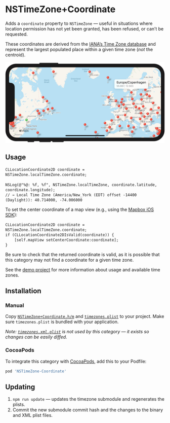 # NSTimeZone+Coordinate

Adds a `coordinate` property to `NSTimeZone` — useful in situations where location permission has not yet been granted, has been refused, or can’t be requested.

These coordinates are derived from the [IANA’s Time Zone database](https://www.iana.org/time-zones) and represent the largest populated place within a given time zone (_not_ the centroid).

![Example map showing pins at timezone coordinates](example.png)

## Usage

```objc
CLLocationCoordinate2D coordinate = NSTimeZone.localTimeZone.coordinate;

NSLog(@"%@: %f, %f", NSTimeZone.localTimeZone, coordinate.latitude, coordinate.longitude);
// → Local Time Zone (America/New_York (EDT) offset -14400 (Daylight)): 40.714000, -74.006000
```

To set the center coordinate of a map view (e.g., using the [Mapbox iOS SDK](https://www.mapbox.com/ios-sdk/)):

```objc
CLLocationCoordinate2D coordinate = NSTimeZone.localTimeZone.coordinate;
if (CLLocationCoordinate2DIsValid(coordinate)) {
    [self.mapView setCenterCoordinate:coordinate];
}
```

Be sure to check that the returned coordinate is valid, as it is possible that this category may not find a coordinate for a given time zone.

See the [demo project](./TZCoordinateDemo) for more information about usage and available time zones.

## Installation

### Manual

Copy [`NSTimeZone+Coordinate.h/m`](./NSTimeZone+Coordinate) and [`timezones.plist`](./NSTimeZone+Coordinate/timezones.plist) to your project. Make sure `timezones.plist` is bundled with your application.

_Note: [`timezones.xml.plist`](./NSTimeZone+Coordinate/timezones.xml.plist) is not used by this category — it exists so changes can be easily diffed._

### CocoaPods

To integrate this category with [CocoaPods](https://cocoapods.org/pods/NSTimeZone-Coordinate), add this to your Podfile:

```ruby
pod 'NSTimeZone-Coordinate'
```

## Updating

1. `npm run update` — updates the timezone submodule and regenerates the plists.
2. Commit the new submodule commit hash and the changes to the binary and XML plist files.
